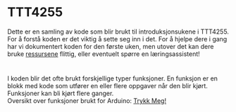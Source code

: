 # TTT4255

Dette er en samling av kode som blir brukt til introduksjonsukene i TTT4255. <br/>
For å forstå koden er det viktig å sette seg inn i det. For å hjelpe dere i gang har vi dokumentert koden for den første uken, men utover det kan dere bruke [ressursene](https://www.arduino.cc/reference/en/) flittig, eller eventuelt spørre en læringsassistent!
#
I koden blir det ofte brukt forskjellige typer funksjoner. En funksjon er en blokk med kode som utfører en eller flere oppgaver når den blir kjørt. Funksjoner kan bli kjørt flere ganger. <br/>
Oversikt over funksjoner brukt for Arduino: [Trykk Meg!](https://www.arduino.cc/reference/en/#functions)

